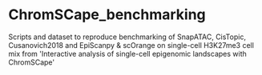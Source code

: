 # ChromSCape_benchmarking
Scripts and dataset to reproduce benchmarking of SnapATAC, CisTopic, Cusanovich2018 and EpiScanpy &amp; scOrange on single-cell H3K27me3 cell mix from 'Interactive analysis of single-cell epigenomic landscapes with ChromSCape' 
